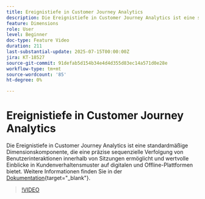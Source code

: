 ```yaml
---
title: Ereignistiefe in Customer Journey Analytics
description: Die Ereignistiefe in Customer Journey Analytics ist eine standardmäßige Dimensionskomponente, die eine präzise sequenzielle Verfolgung von Benutzerinteraktionen innerhalb von Sitzungen ermöglicht und wertvolle Einblicke in Kundenverhaltensmuster auf digitalen und Offline-Plattformen bietet.
feature: Dimensions
role: User
level: Beginner
doc-type: Feature Video
duration: 211
last-substantial-update: 2025-07-15T00:00:00Z
jira: KT-18527
source-git-commit: 91defab5d154b34e4d4d355d83ec14a571d0e28e
workflow-type: tm+mt
source-wordcount: '85'
ht-degree: 0%

---
```



# Ereignistiefe in Customer Journey Analytics

Die Ereignistiefe in Customer Journey Analytics ist eine standardmäßige Dimensionskomponente, die eine präzise sequenzielle Verfolgung von Benutzerinteraktionen innerhalb von Sitzungen ermöglicht und wertvolle Einblicke in Kundenverhaltensmuster auf digitalen und Offline-Plattformen bietet. Weitere Informationen finden Sie in der [Dokumentation](https://experienceleague.adobe.com/de/docs/analytics-platform/using/cja-dataviews/component-reference#standard-dimensions){target="_blank"}.

>[!VIDEO](https://video.tv.adobe.com/v/3464851/?learn=on&enablevpops)
